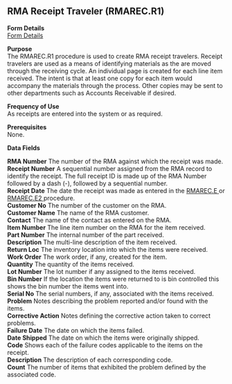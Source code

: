 ##  RMA Receipt Traveler (RMAREC.R1)

<PageHeader />

**Form Details**  
[ Form Details ](RMAREC-R1-1/README.md)   

**Purpose**  
The RMAREC.R1 procedure is used to create RMA receipt travelers. Receipt
travelers are used as a means of identifying materials as the are moved
through the receiving cycle. An individual page is created for each line item
received. The intent is that at least one copy for each item would accompany
the materials through the process. Other copies may be sent to other
departments such as Accounts Receivable if desired.

**Frequency of Use**  
As receipts are entered into the system or as required.

**Prerequisites**  
None.

**Data Fields**

**RMA Number** The number of the RMA against which the receipt was made.  
**Receipt Number** A sequential number assigned from the RMA record to
identify the receipt. The full receipt ID is made up of the RMA Number
followed by a dash (-), followed by a sequential number.  
**Receipt Date** The date the receipt was made as entered in the [ RMAREC.E ](../../../../rover/AP-OVERVIEW/AP-ENTRY/AP-E/AP-E-1/CURRENCY-CONTROL/SO-E/MRK-CONTROL/MRK-CONTROL-2/RMA-E/RMA-E-1/RMAREC-E2/RMAREC-E) or [ RMAREC.E2 ](../../../../rover/AP-OVERVIEW/AP-ENTRY/AP-E/AP-E-1/CURRENCY-CONTROL/SO-E/MRK-CONTROL/MRK-CONTROL-2/RMA-E/RMA-E-1/RMAREC-E2) procedure.   
**Customer No** The number of the customer on the RMA.  
**Customer Name** The name of the RMA customer.  
**Contact** The name of the contact as entered on the RMA.  
**Item Number** The line item number on the RMA for the item received.  
**Part Number** The internal number of the part received.  
**Description** The multi-line description of the item received.  
**Return Loc** The inventory location into which the items were received.  
**Work Order** The work order, if any, created for the item.  
**Quantity** The quantity of the items received.  
**Lot Number** The lot number if any assigned to the items received.  
**Bin Number** If the location the items were returned to is bin controlled
this shows the bin number the items went into.  
**Serial No** The serial numbers, if any, associated with the items received.  
**Problem** Notes describing the problem reported and/or found with the items.  
**Corrective Action** Notes defining the corrective action taken to correct
problems.  
**Failure Date** The date on which the items failed.  
**Date Shipped** The date on which the items were originally shipped.  
**Code** Shows each of the failure codes applicable to the items on the
receipt.  
**Description** The description of each corresponding code.  
**Count** The number of items that exhibited the problem defined by the
associated code.  
  
<badge text= "Version 8.10.57" vertical="middle" />

<PageFooter />